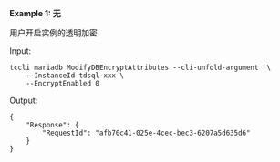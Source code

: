 **Example 1: 无**

用户开启实例的透明加密

Input: 

```
tccli mariadb ModifyDBEncryptAttributes --cli-unfold-argument  \
    --InstanceId tdsql-xxx \
    --EncryptEnabled 0
```

Output: 
```
{
    "Response": {
        "RequestId": "afb70c41-025e-4cec-bec3-6207a5d635d6"
    }
}
```

